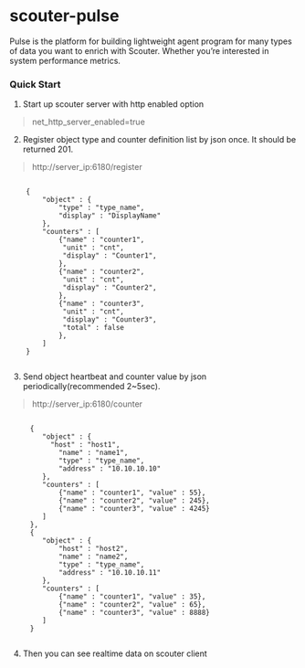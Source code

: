 # scouter-pulse
Pulse is the platform for building lightweight agent program for many types of data you want to enrich with Scouter. Whether you’re interested in system performance metrics.

### Quick Start
1. Start up scouter server with http enabled option
 > net_http_server_enabled=true

2. Register object type and counter definition list by json once. It should be returned 201.
 > http://server_ip:6180/register
 
```

	{
		"object" : {
			"type" : "type_name",
			"display" : "DisplayName"
		},
		"counters" : [
			{"name" : "counter1",
			 "unit" : "cnt",
			 "display" : "Counter1",
			},
			{"name" : "counter2",
			 "unit" : "cnt",
			 "display" : "Counter2",
			},
			{"name" : "counter3",
			 "unit" : "cnt",
			 "display" : "Counter3",
			 "total" : false
			},
		]
	}
	
```
	
3. Send object heartbeat and counter value by json periodically(recommended 2~5sec).
  > http://server_ip:6180/counter

```

	 {
		"object" : {
		  "host" : "host1",
			"name" : "name1",
			"type" : "type_name",
			"address" : "10.10.10.10"
		},
		"counters" : [
			{"name" : "counter1", "value" : 55},
			{"name" : "counter2", "value" : 245},
			{"name" : "counter3", "value" : 4245}
		]
	 },
	 {
		"object" : {
		    "host" : "host2",
			"name" : "name2",
			"type" : "type_name",
			"address" : "10.10.10.11"
		},
		"counters" : [
			{"name" : "counter1", "value" : 35},
			{"name" : "counter2", "value" : 65},
			{"name" : "counter3", "value" : 8888}
		]
	 }
	 
 ```

4. Then you can see realtime data on scouter client



